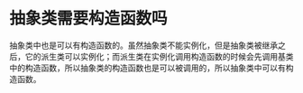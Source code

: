 # 抽象类需要构造函数吗

抽象类中也是可以有构造函数的。虽然抽象类不能实例化，但是抽象类被继承之后，它的派生类可以实例化；而派生类在实例化调用构造函数的时候会先调用基类中的构造函数，所以抽象类的构造函数也是可以被调用的，所以抽象类中可以有构造函数。